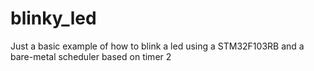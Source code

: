 # blinky_led
Just a basic example of how to blink a led using a STM32F103RB and a bare-metal scheduler based on timer 2 
